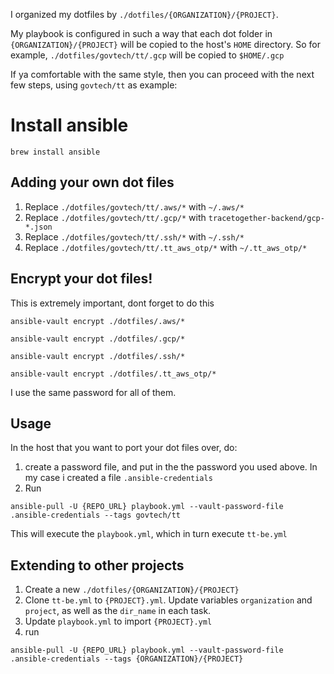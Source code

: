 I organized my dotfiles by `./dotfiles/{ORGANIZATION}/{PROJECT}`.

My playbook is configured in such a way that each dot folder in `{ORGANIZATION}/{PROJECT}` will be copied to the host's `HOME` directory.
So for example, `./dotfiles/govtech/tt/.gcp` will be copied to `$HOME/.gcp`

If ya comfortable with the same style, then you can proceed with the next few steps, using `govtech/tt` as example:

# Install ansible

```
brew install ansible
```

## Adding your own dot files

1. Replace `./dotfiles/govtech/tt/.aws/*` with `~/.aws/*`
2. Replace `./dotfiles/govtech/tt/.gcp/*` with `tracetogether-backend/gcp-*.json`
3. Replace `./dotfiles/govtech/tt/.ssh/*` with `~/.ssh/*`
4. Replace `./dotfiles/govtech/tt/.tt_aws_otp/*` with `~/.tt_aws_otp/*`

## Encrypt your dot files!

This is extremely important, dont forget to do this

```
ansible-vault encrypt ./dotfiles/.aws/*
```

```
ansible-vault encrypt ./dotfiles/.gcp/*
```

```
ansible-vault encrypt ./dotfiles/.ssh/*
```

```
ansible-vault encrypt ./dotfiles/.tt_aws_otp/*
```

I use the same password for all of them.

## Usage

In the host that you want to port your dot files over, do:

1. create a password file, and put in the the password you used above. In my case i created a file `.ansible-credentials`
2. Run

```
ansible-pull -U {REPO_URL} playbook.yml --vault-password-file .ansible-credentials --tags govtech/tt
```

This will execute the `playbook.yml`, which in turn execute `tt-be.yml`

## Extending to other projects

1. Create a new `./dotfiles/{ORGANIZATION}/{PROJECT}`
2. Clone `tt-be.yml` to `{PROJECT}.yml`. Update variables `organization` and `project`, as well as the `dir_name` in each task.
3. Update `playbook.yml` to import `{PROJECT}.yml`
4. run

```
ansible-pull -U {REPO_URL} playbook.yml --vault-password-file .ansible-credentials --tags {ORGANIZATION}/{PROJECT}
```
